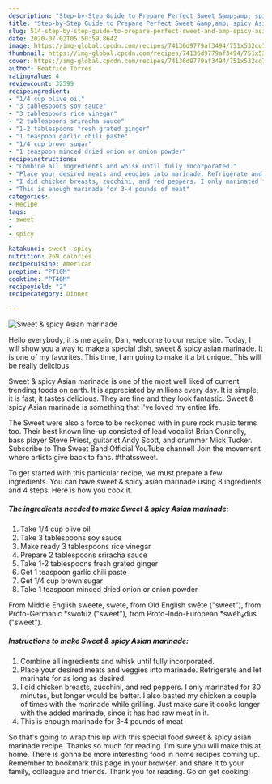 ```yaml
---
description: "Step-by-Step Guide to Prepare Perfect Sweet &amp;amp; spicy Asian marinade"
title: "Step-by-Step Guide to Prepare Perfect Sweet &amp;amp; spicy Asian marinade"
slug: 514-step-by-step-guide-to-prepare-perfect-sweet-and-amp-spicy-asian-marinade
date: 2020-07-02T05:50:59.864Z
image: https://img-global.cpcdn.com/recipes/74136d9779af3494/751x532cq70/sweet-spicy-asian-marinade-recipe-main-photo.jpg
thumbnail: https://img-global.cpcdn.com/recipes/74136d9779af3494/751x532cq70/sweet-spicy-asian-marinade-recipe-main-photo.jpg
cover: https://img-global.cpcdn.com/recipes/74136d9779af3494/751x532cq70/sweet-spicy-asian-marinade-recipe-main-photo.jpg
author: Beatrice Torres
ratingvalue: 4
reviewcount: 32599
recipeingredient:
- "1/4 cup olive oil"
- "3 tablespoons soy sauce"
- "3 tablespoons rice vinegar"
- "2 tablespoons sriracha sauce"
- "1-2 tablespoons fresh grated ginger"
- "1 teaspoon garlic chili paste"
- "1/4 cup brown sugar"
- "1 teaspoon minced dried onion or onion powder"
recipeinstructions:
- "Combine all ingredients and whisk until fully incorporated."
- "Place your desired meats and veggies into marinade. Refrigerate and let marinate for as long as desired."
- "I did chicken breasts, zucchini, and red peppers. I only marinated for 30 minutes, but longer would be better. I also basted my chicken a couple of times with the marinade while grilling. Just make sure it cooks longer with the added marinade, since it has had raw meat in it."
- "This is enough marinade for 3-4 pounds of meat"
categories:
- Recipe
tags:
- sweet
- 
- spicy

katakunci: sweet  spicy 
nutrition: 269 calories
recipecuisine: American
preptime: "PT10M"
cooktime: "PT46M"
recipeyield: "2"
recipecategory: Dinner

---
```



![Sweet &amp; spicy Asian marinade](https://img-global.cpcdn.com/recipes/74136d9779af3494/751x532cq70/sweet-spicy-asian-marinade-recipe-main-photo.jpg)

Hello everybody, it is me again, Dan, welcome to our recipe site. Today, I will show you a way to make a special dish, sweet &amp; spicy asian marinade. It is one of my favorites. This time, I am going to make it a bit unique. This will be really delicious.

Sweet &amp; spicy Asian marinade is one of the most well liked of current trending foods on earth. It is appreciated by millions every day. It is simple, it is fast, it tastes delicious. They are fine and they look fantastic. Sweet &amp; spicy Asian marinade is something that I've loved my entire life.

The Sweet were also a force to be reckoned with in pure rock music terms too. Their best known line-up consisted of lead vocalist Brian Connolly, bass player Steve Priest, guitarist Andy Scott, and drummer Mick Tucker. Subscribe to The Sweet Band Official YouTube channel! Join the movement where artists give back to fans. #thatssweet.


To get started with this particular recipe, we must prepare a few ingredients. You can have sweet &amp; spicy asian marinade using 8 ingredients and 4 steps. Here is how you cook it.

<!--inarticleads1-->

##### The ingredients needed to make Sweet &amp; spicy Asian marinade:

1. Take 1/4 cup olive oil
1. Take 3 tablespoons soy sauce
1. Make ready 3 tablespoons rice vinegar
1. Prepare 2 tablespoons sriracha sauce
1. Take 1-2 tablespoons fresh grated ginger
1. Get 1 teaspoon garlic chili paste
1. Get 1/4 cup brown sugar
1. Take 1 teaspoon minced dried onion or onion powder


From Middle English sweete, swete, from Old English swēte (&#34;sweet&#34;), from Proto-Germanic *swōtuz (&#34;sweet&#34;), from Proto-Indo-European *swéh₂dus (&#34;sweet&#34;). 

<!--inarticleads2-->

##### Instructions to make Sweet &amp; spicy Asian marinade:

1. Combine all ingredients and whisk until fully incorporated.
1. Place your desired meats and veggies into marinade. Refrigerate and let marinate for as long as desired.
1. I did chicken breasts, zucchini, and red peppers. I only marinated for 30 minutes, but longer would be better. I also basted my chicken a couple of times with the marinade while grilling. Just make sure it cooks longer with the added marinade, since it has had raw meat in it.
1. This is enough marinade for 3-4 pounds of meat




So that's going to wrap this up with this special food sweet &amp; spicy asian marinade recipe. Thanks so much for reading. I'm sure you will make this at home. There is gonna be more interesting food in home recipes coming up. Remember to bookmark this page in your browser, and share it to your family, colleague and friends. Thank you for reading. Go on get cooking!

